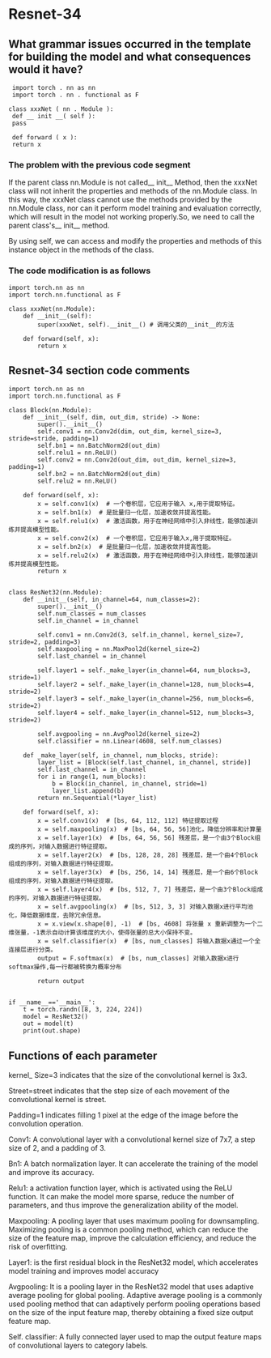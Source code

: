 # Resnet-34

## What grammar issues occurred in the template for building the model and what consequences would it have?

```import torch 
 import torch . nn as nn 
 import torch . nn . functional as F 

class xxxNet ( nn . Module ):
 def __ init __( self ):
 pass 
 
 def forward ( x ):
 return x 
```
### The problem with the previous code segment

   If the parent class nn.Module is not called__ init__ Method, then the xxxNet class will not inherit the properties and methods of the nn.Module class. In this way, the xxxNet class cannot use the methods provided by the nn.Module class, nor can it perform model training and evaluation correctly, which will result in the model not working properly.So, we need to call the parent class's__ init__ method.

   By using self, we can access and modify the properties and methods of this instance object in the methods of the class.

### The code modification is as follows

```import torch
import torch.nn as nn
import torch.nn.functional as F

class xxxNet(nn.Module):
    def __init__(self):
        super(xxxNet, self).__init__() # 调用父类的__init__的方法
    
    def forward(self, x):
        return x
 ```

## Resnet-34 section code comments

```import torch
import torch.nn as nn
import torch.nn.functional as F

class Block(nn.Module):
    def __init__(self, dim, out_dim, stride) -> None:
        super().__init__()
        self.conv1 = nn.Conv2d(dim, out_dim, kernel_size=3, stride=stride, padding=1)
        self.bn1 = nn.BatchNorm2d(out_dim)
        self.relu1 = nn.ReLU()
        self.conv2 = nn.Conv2d(out_dim, out_dim, kernel_size=3, padding=1)
        self.bn2 = nn.BatchNorm2d(out_dim)
        self.relu2 = nn.ReLU()

    def forward(self, x):
        x = self.conv1(x)  # 一个卷积层，它应用于输入 x,用于提取特征。
        x = self.bn1(x)  # 是批量归一化层，加速收敛并提高性能。
        x = self.relu1(x)  # 激活函数，用于在神经网络中引入非线性，能够加速训练并提高模型性能。
        x = self.conv2(x)  # 一个卷积层，它应用于输入x,用于提取特征。
        x = self.bn2(x)  # 是批量归一化层，加速收敛并提高性能。
        x = self.relu2(x)  # 激活函数，用于在神经网络中引入非线性，能够加速训练并提高模型性能。
        return x


class ResNet32(nn.Module):
    def __init__(self, in_channel=64, num_classes=2):
        super().__init__()
        self.num_classes = num_classes
        self.in_channel = in_channel

        self.conv1 = nn.Conv2d(3, self.in_channel, kernel_size=7, stride=2, padding=3)
        self.maxpooling = nn.MaxPool2d(kernel_size=2)
        self.last_channel = in_channel

        self.layer1 = self._make_layer(in_channel=64, num_blocks=3, stride=1)
        self.layer2 = self._make_layer(in_channel=128, num_blocks=4, stride=2)
        self.layer3 = self._make_layer(in_channel=256, num_blocks=6, stride=2)
        self.layer4 = self._make_layer(in_channel=512, num_blocks=3, stride=2)

        self.avgpooling = nn.AvgPool2d(kernel_size=2)
        self.classifier = nn.Linear(4608, self.num_classes)

    def _make_layer(self, in_channel, num_blocks, stride):
        layer_list = [Block(self.last_channel, in_channel, stride)]
        self.last_channel = in_channel
        for i in range(1, num_blocks):
            b = Block(in_channel, in_channel, stride=1)
            layer_list.append(b)
        return nn.Sequential(*layer_list)

    def forward(self, x):
        x = self.conv1(x)  # [bs, 64, 112, 112] 特征提取过程
        x = self.maxpooling(x)  # [bs, 64, 56, 56]池化，降低分辨率和计算量
        x = self.layer1(x)  # [bs, 64, 56, 56] 残差层，是一个由3个Block组成的序列，对输入数据进行特征提取。
        x = self.layer2(x)  # [bs, 128, 28, 28] 残差层，是一个由4个Block组成的序列，对输入数据进行特征提取。
        x = self.layer3(x)  # [bs, 256, 14, 14] 残差层，是一个由6个Block组成的序列，对输入数据进行特征提取。
        x = self.layer4(x)  # [bs, 512, 7, 7] 残差层，是一个由3个Block组成的序列，对输入数据进行特征提取。
        x = self.avgpooling(x)  # [bs, 512, 3, 3] 对输入数据x进行平均池化，降低数据维度，去除冗余信息。
        x = x.view(x.shape[0], -1)  # [bs, 4608] 将张量 x 重新调整为一个二维张量，-1表示自动计算该维度的大小，使得张量的总大小保持不变。
        x = self.classifier(x)  # [bs, num_classes] 将输入数据x通过一个全连接层进行分类。
        output = F.softmax(x)  # [bs, num_classes] 对输入数据x进行softmax操作,每一行都被转换为概率分布

        return output


if __name__=='__main__':
    t = torch.randn([8, 3, 224, 224])
    model = ResNet32()
    out = model(t)
    print(out.shape)
```

## Functions of each parameter

kernel_ Size=3 indicates that the size of the convolutional kernel is 3x3.

Street=street indicates that the step size of each movement of the convolutional kernel is street.

Padding=1 indicates filling 1 pixel at the edge of the image before the convolution operation.

Conv1: A convolutional layer with a convolutional kernel size of 7x7, a step size of 2, and a padding of 3.

Bn1: A batch normalization layer. It can accelerate the training of the model and improve its accuracy.

Relu1: a activation function layer, which is activated using the ReLU function. It can make the model more sparse, reduce the number of parameters, and thus improve the generalization ability of the model.

Maxpooling: A pooling layer that uses maximum pooling for downsampling. Maximizing pooling is a common pooling method, which can reduce the size of the feature map, improve the calculation efficiency, and reduce the risk of overfitting.

Layer1: is the first residual block in the ResNet32 model, which accelerates model training and improves model accuracy

Avgpooling: It is a pooling layer in the ResNet32 model that uses adaptive average pooling for global pooling. Adaptive average pooling is a commonly used pooling method that can adaptively perform pooling operations based on the size of the input feature map, thereby obtaining a fixed size output feature map.

Self. classifier: A fully connected layer used to map the output feature maps of convolutional layers to category labels.
